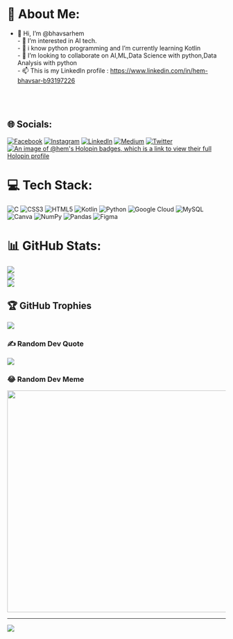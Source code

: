 # 💫 About Me:
- 👋 Hi, I’m @bhavsarhem<br>- 👀 I’m interested in AI tech.<br>- 🌱 i know python programming and I’m currently learning Kotlin<br>- 💞️ I’m looking to collaborate on AI,ML,Data Science with python,Data Analysis with python <br>- 📫 This is my LinkedIn profile : https://www.linkedin.com/in/hem-bhavsar-b93197226<br><br><br><br>


## 🌐 Socials:
[![Facebook](https://img.shields.io/badge/Facebook-%231877F2.svg?logo=Facebook&logoColor=white)](https://facebook.com/hem.bhavsar.9) [![Instagram](https://img.shields.io/badge/Instagram-%23E4405F.svg?logo=Instagram&logoColor=white)](https://instagram.com/hembhavsar592) [![LinkedIn](https://img.shields.io/badge/LinkedIn-%230077B5.svg?logo=linkedin&logoColor=white)](https://linkedin.com/in/hem-bhavsar-b93197226/) [![Medium](https://img.shields.io/badge/Medium-12100E?logo=medium&logoColor=white)](https://medium.com/@hemkumarbhavsar2002) [![Twitter](https://img.shields.io/badge/Twitter-%231DA1F2.svg?logo=Twitter&logoColor=white)](https://twitter.com/Psycho2049) [![An image of @hem's Holopin badges, which is a link to view their full Holopin profile](https://holopin.me/hem)](https://holopin.io/@hem)

# 💻 Tech Stack:
![C](https://img.shields.io/badge/c-%2300599C.svg?style=plastic&logo=c&logoColor=white) ![CSS3](https://img.shields.io/badge/css3-%231572B6.svg?style=plastic&logo=css3&logoColor=white) ![HTML5](https://img.shields.io/badge/html5-%23E34F26.svg?style=plastic&logo=html5&logoColor=white) ![Kotlin](https://img.shields.io/badge/kotlin-%230095D5.svg?style=plastic&logo=kotlin&logoColor=white) ![Python](https://img.shields.io/badge/python-3670A0?style=plastic&logo=python&logoColor=ffdd54) ![Google Cloud](https://img.shields.io/badge/Google%20Cloud-%234285F4.svg?style=plastic&logo=google-cloud&logoColor=white) ![MySQL](https://img.shields.io/badge/mysql-%2300f.svg?style=plastic&logo=mysql&logoColor=white) ![Canva](https://img.shields.io/badge/Canva-%2300C4CC.svg?style=plastic&logo=Canva&logoColor=white) ![NumPy](https://img.shields.io/badge/numpy-%23013243.svg?style=plastic&logo=numpy&logoColor=white) ![Pandas](https://img.shields.io/badge/pandas-%23150458.svg?style=plastic&logo=pandas&logoColor=white) ![Figma](https://th.bing.com/th/id/OIP.wd607zuEKosPS4uqIjtBHwAAAA?rs=1&pid=ImgDetMain)
# 📊 GitHub Stats:
![](https://github-readme-stats.vercel.app/api?username=bhavsarhem&theme=tokyonight&hide_border=false&include_all_commits=true&count_private=true)<br/>
![](https://github-readme-streak-stats.herokuapp.com/?user=bhavsarhem&theme=tokyonight&hide_border=false)<br/>
![](https://github-readme-stats.vercel.app/api/top-langs/?username=bhavsarhem&theme=tokyonight&hide_border=false&include_all_commits=true&count_private=true&layout=compact)

## 🏆 GitHub Trophies
![](https://github-profile-trophy.vercel.app/?username=bhavsarhem&theme=tokyonight&no-frame=false&no-bg=false&margin-w=4)

### ✍️ Random Dev Quote
![](https://quotes-github-readme.vercel.app/api?type=horizontal&theme=tokyonight)

### 😂 Random Dev Meme
<img src="https://random-memer.herokuapp.com/" width="512px"/>

---
[![](https://visitcount.itsvg.in/api?id=bhavsarhem&icon=0&color=1)](https://visitcount.itsvg.in)
